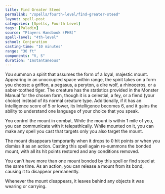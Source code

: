 ```yaml
---
title: Find Greater Steed
permalink: "/spells/fourth-level/find-greater-steed"
layout: spell-post
categories: [Spells, Fourth Level]
tags: [Paladin]
source: "Players Handbook (PHB)"
spell-level: "4th-level"
school: Conjuration
casting-time: "10 minutes"
range: "30 ft"
components: "V, S"
duration: "Instantaneous"
---
```


You summon a spirit that assumes the form of a loyal, majestic mount. Appearing in an unoccupied space within range, the spirit takes on a form you choose: a griffon, a pegasus, a peryton, a dire wolf, a rhinoceros, or a saber-toothed tiger. The creature has the statistics provided in the Monster Manual for the chosen form, though it is a celestial, a fey, or a fiend (your choice) instead of its normal creature type. Additionally, if it has an Intelligence score of 5 or lower, its Intelligence becomes 6, and it gains the ability to understand one language of your choice that you speak.

You control the mount in combat. While the mount is within 1 mile of you, you can communicate with it telepathically. While mounted on it, you can make any spell you cast that targets only you also target the mount.

The mount disappears temporarily when it drops to 0 hit points or when you dismiss it as an action. Casting this spell again re-summons the bonded mount, with all its hit points restored and any conditions removed.

You can't have more than one mount bonded by this spell or find steed at the same time. As an action, you can release a mount from its bond, causing it to disappear permanently.

Whenever the mount disappears, it leaves behind any objects it was wearing or carrying.